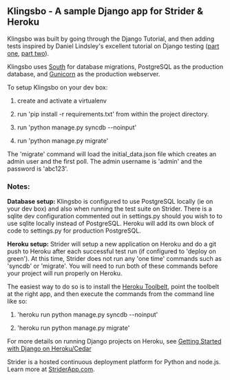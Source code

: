## Klingsbo - A sample Django app for Strider & Heroku

Klingsbo was built by going through the Django Tutorial, and then adding tests inspired by Daniel Lindsley's excellent tutorial on Django testing ([part one](http://toastdriven.com/blog/2011/apr/10/guide-to-testing-in-django/), [part two](http://toastdriven.com/blog/2011/apr/17/guide-to-testing-in-django-2/)).

Klingsbo uses [South](http://south.aeracode.org/) for database migrations, PostgreSQL as the production database, and [Gunicorn](http://gunicorn.org/) as the production webserver. 

To setup Klingsbo on your dev box:

1) create and activate a virtualenv

2) run 'pip install -r requirements.txt' from within the project directory.

3) run 'python manage.py syncdb --noinput'

4) run 'python manage.py migrate'

The 'migrate' command will load the initial_data.json file which creates an admin user and the first poll. The admin username is 'admin' and the password is 'abc123'. 

### Notes:

**Database setup:** Klingsbo is configured to use PostgreSQL locally (ie on your dev box) and also when running the test suite on Strider. There is a sqlite dev configuration commented out in settings.py should you wish to to use sqlite locally instead of PostgreSQL. Heroku will add its own block of code to settings.py for production PostgreSQL.

**Heroku setup:** Strider will setup a new application on Heroku and do a git push to Heroku after each successful test run (if configured to 'deploy on green'). At this time, Strider does not run any 'one time' commands such as 'syncdb' or 'migrate'. You will need to run both of these commands before your project will run properly on Heroku.  

The easiest way to do so is to install the [Heroku Toolbelt](https://toolbelt.heroku.com/), point the toolbelt at the right app, and then execute the commands from the command line like so:

1) 'heroku run python manage.py syncdb --noinput'

2) 'heroku run python manage.py migrate'

For more details on running Django projects on Heroku, see [Getting Started with Django on Heroku/Cedar](https://devcenter.heroku.com/articles/django)

Strider is a hosted continuous deployment platform for Python and node.js. Learn more at [StriderApp.com](http://striderapp.com).